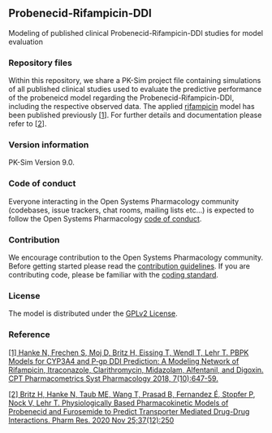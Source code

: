 ## Probenecid-Rifampicin-DDI
Modeling of published clinical Probenecid-Rifampicin-DDI studies for model evaluation
 
### Repository files
Within this repository, we share a PK-Sim project file containing simulations of all published clinical studies used to evaluate the predictive performance of the probeneicd model regarding the Probenecid-Rifampicin-DDI, including the respective observed data. The applied [rifampicin](https://github.com/Open-Systems-Pharmacology/Rifampicin-Model) model has been published previously [[1](#reference)]. For further details and documentation please refer to [[2](#reference)].
 
### Version information
PK-Sim Version 9.0.

### Code of conduct

Everyone interacting in the Open Systems Pharmacology community (codebases, issue trackers, chat rooms, mailing lists etc...) is expected to follow the Open Systems Pharmacology [code of conduct]( https://github.com/Open-Systems-Pharmacology/Suite/blob/master/CODE_OF_CONDUCT.md#contributor-covenant-code-of-conduct).

### Contribution

We encourage contribution to the Open Systems Pharmacology community. Before getting started please read the [contribution guidelines]( https://github.com/Open-Systems-Pharmacology/Suite/blob/master/CONTRIBUTING.md#ways-to-contribute). If you are contributing code, please be familiar with the [coding standard]( https://github.com/Open-Systems-Pharmacology/Suite/blob/master/CODING_STANDARDS.md#visual-studio-settings).
 
### License
The model is distributed under the [GPLv2 License]( https://github.com/Open-Systems-Pharmacology/Suite/blob/develop/LICENSE).
 
### Reference
[[1] Hanke N, Frechen S, Moj D, Britz H, Eissing T, Wendl T, Lehr T. 
PBPK Models for CYP3A4 and P‐gp DDI Prediction: A Modeling Network of Rifampicin, Itraconazole, Clarithromycin, Midazolam, Alfentanil, and Digoxin. CPT Pharmacometrics Syst Pharmacology 2018, 7(10):647-59.](https://ascpt.onlinelibrary.wiley.com/doi/full/10.1002/psp4.12343)

[[2] Britz H, Hanke N, Taub ME, Wang T, Prasad B, Fernandez É, Stopfer P, Nock V, Lehr T. 
Physiologically Based Pharmacokinetic Models of Probenecid and Furosemide to Predict Transporter Mediated Drug-Drug Interactions. Pharm Res. 2020 Nov 25;37(12):250](https://doi.org/10.1007/s11095-020-02964-z) 
